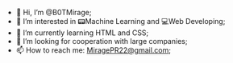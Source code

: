 - 👋 Hi, I’m @B0TMirage;
- 👀 I’m interested in 📟Machine Learning and 💻Web Developing;
- 🌱 I’m currently learning HTML and CSS;
- 💞️ I’m looking for cooperation with large companies;
- 📫 How to reach me: MiragePR22@gmail.com;
